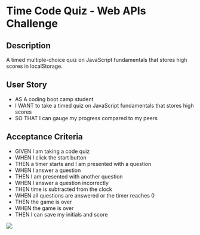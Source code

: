 # Time Code Quiz - Web APIs Challenge

## Description
A timed multiple-choice quiz on JavaScript fundamentals that stores high scores in localStorage. 

## User Story
- AS A coding boot camp student
- I WANT to take a timed quiz on JavaScript fundamentals that stores high scores
- SO THAT I can gauge my progress compared to my peers

## Acceptance Criteria
- GIVEN I am taking a code quiz
- WHEN I click the start button
- THEN a timer starts and I am presented with a question
- WHEN I answer a question
- THEN I am presented with another question
- WHEN I answer a question incorrectly
- THEN time is subtracted from the clock
- WHEN all questions are answered or the timer reaches 0
- THEN the game is over
- WHEN the game is over
- THEN I can save my initials and score

![](assets/images/04-web-apis-homework-demo.gif)
